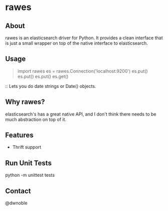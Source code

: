 rawes
=====

About
-----
rawes is an elasticsearch driver for Python.  It provides a clean interface that is just a small wrapper on top of the native interface to elasticsearch.

Usage
-----

> import rawes
> es = rawes.Connection('localhost:9200')
> es.put()
> es.put()
> es.put()
> es.get()

:: Lets you do date strings or Date() objects.


Why rawes?
----------
elasticsearch's has a great native API, and I don't think there needs to be much abstraction on top of it.

Features
--------
* Thrift support

Run Unit Tests
--------------
python -m unittest tests

Contact
-------
@dwnoble
